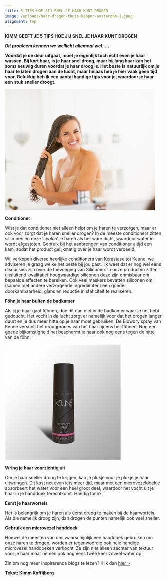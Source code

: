 ```yaml
---
title: 5 TIPS HOE JIJ SNEL JE HAAR KUNT DROGEN
image: /uploads/haar-drogen-thuis-kapper-amsterdam-1.jpeg
alignment: top
---
```



**KIMM GEEFT JE 5 TIPS HOE JIJ SNEL JE HAAR KUNT DROGEN**

***Dit probleem kennen we wellicht allemaal wel…..***

**Voordat je de deur uitgaat, moet je eigenlijk toch &eacute;cht even je haar wassen. Bij kort haar, is je haar snel droog, maar bij lang haar kan het soms eeuwig duren voordat je haar droog is. Het beste is natuurlijk om je haar te laten drogen aan de lucht, maar helaas heb je hier vaak geen tijd voor. Gelukkig heb ik een aantal handige tips voor je, waardoor je haar een stuk sneller droogt.**

![](/uploads/versions/haar-drogen-thuis-kapper-amsterdam---x----480-388x---.jpeg)

**Conditioner**

Wist je dat conditioner niet alleen helpt om je haren te verzorgen, maar er ook voor zorgt dat je haren sneller drogen? In de meeste conditioners zitten siliconen en deze ‘*sealen*‘ je haren als het ware dicht, waardoor water in wordt afgestoten. Gebruik bij het aanbrengen van conditioner altijd een kam, zodat het product gelijkmatig over je haar wordt verdeeld.&nbsp;

Wij verkopen diverse heerlijke conditioners van Kerastase tot Keune, we adviseren je graag welke het beste bij jou past. &nbsp;Ik weet dat er nog wel eens discussies zijn over de toevoeging van Siliconen. In onze producten zitten uitsluitend kwalitatief hoogwaardige siliconen deze zijn onmisbaar om bepaalde effecten te bereiken. Ook veel maskers bevatten siliconen om (samen met andere verzorgende ingredi&euml;nten) een goede doorkambaarheid, glans en reductie in staticiteit te realiseren.

**F&ouml;hn je haar buiten de badkamer**

Als jij je haar gaat f&ouml;hnen, doe dit dan niet in de badkamer waar je net hebt gedoucht. Het vocht in de lucht zorgt er namelijk voor dat het drogen langer duurt en je dus meer hitte op je haar moet gebruiken. De Blowdry spray van Keune versnelt het droogproces van het haar tijdens het f&ouml;hnen. Nog een goede bijkomstigheid het beschermt je haar ook nog eens tegen de hitte van de f&ouml;hn.

![](/uploads/versions/haar-drogen-thuis-kapper-amsterdam-2---x----370-370x---.jpg)

**Wring je haar voorzichtig uit**

Om je haar sneller droog te krijgen, kan je plukje voor je plukje je haar uitwringen. Dit kost net even iets meer tijd, maar met een microvezeldoekje absorbeert het water voor een heel groot deel, waardoor het vocht uit je haar in je handdoek terechtkomt. Handig toch?

**Eerst je haarwortels**

Het is belangrijk om je haren als eerst droog te maken bij de haarwortels. Als die namelijk droog zijn, dan drogen de punten namelijk ook veel sneller.

**Gebruik een microvezel handdoek**

Hoewel de meesten van ons waarschijnlijk een handdoek gebruiken om onze haren te drogen, worden er tegenwoordig ook hele handige microvezel handdoeken verkocht. Ze zijn niet alleen zachter van textuur voor je haar maar nemen ook nog eens twee keer zoveel water op.

Zin om nog meer inspirerende blogs te lezen? Klik dan&nbsp;[hier &gt;](http://www.koffijberg.nl/nieuws/)

**Tekst: Kimm Koffijberg**